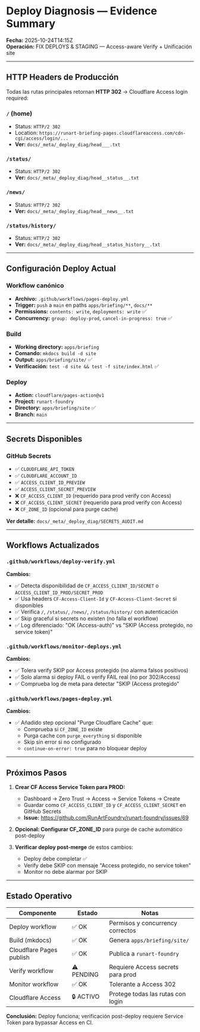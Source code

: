 # Deploy Diagnosis — Evidence Summary

**Fecha:** 2025-10-24T14:15Z  
**Operación:** FIX DEPLOYS & STAGING — Access-aware Verify + Unificación site

---

## HTTP Headers de Producción

Todas las rutas principales retornan **HTTP 302** → Cloudflare Access login required:

### `/` (home)
- Status: `HTTP/2 302`
- Location: `https://runart-briefing-pages.cloudflareaccess.com/cdn-cgi/access/login/...`
- **Ver:** `docs/_meta/_deploy_diag/head___.txt`

### `/status/`
- Status: `HTTP/2 302`
- **Ver:** `docs/_meta/_deploy_diag/head__status__.txt`

### `/news/`
- Status: `HTTP/2 302`
- **Ver:** `docs/_meta/_deploy_diag/head__news__.txt`

### `/status/history/`
- Status: `HTTP/2 302`
- **Ver:** `docs/_meta/_deploy_diag/head__status_history__.txt`

---

## Configuración Deploy Actual

### Workflow canónico
- **Archivo:** `.github/workflows/pages-deploy.yml`
- **Trigger:** `push` a `main` en paths `apps/briefing/**`, `docs/**`
- **Permissions:** `contents: write`, `deployments: write` ✅
- **Concurrency:** `group: deploy-prod`, `cancel-in-progress: true` ✅

### Build
- **Working directory:** `apps/briefing`
- **Comando:** `mkdocs build -d site`
- **Output:** `apps/briefing/site/` ✅
- **Verificación:** `test -d site && test -f site/index.html` ✅

### Deploy
- **Action:** `cloudflare/pages-action@v1`
- **Project:** `runart-foundry`
- **Directory:** `apps/briefing/site` ✅
- **Branch:** `main`

---

## Secrets Disponibles

### GitHub Secrets
- ✅ `CLOUDFLARE_API_TOKEN`
- ✅ `CLOUDFLARE_ACCOUNT_ID`
- ✅ `ACCESS_CLIENT_ID_PREVIEW`
- ✅ `ACCESS_CLIENT_SECRET_PREVIEW`
- ❌ `CF_ACCESS_CLIENT_ID` (requerido para prod verify con Access)
- ❌ `CF_ACCESS_CLIENT_SECRET` (requerido para prod verify con Access)
- ❌ `CF_ZONE_ID` (opcional para purge cache)

**Ver detalle:** `docs/_meta/_deploy_diag/SECRETS_AUDIT.md`

---

## Workflows Actualizados

### `.github/workflows/deploy-verify.yml`
**Cambios:**
- ✅ Detecta disponibilidad de `CF_ACCESS_CLIENT_ID/SECRET` o `ACCESS_CLIENT_ID_PROD/SECRET_PROD`
- ✅ Usa headers `CF-Access-Client-Id` y `CF-Access-Client-Secret` si disponibles
- ✅ Verifica `/`, `/status/`, `/news/`, `/status/history/` con autenticación
- ✅ Skip graceful si secrets no existen (no falla el workflow)
- ✅ Log diferenciado: "OK (Access-auth)" vs "SKIP (Access protegido, no service token)"

### `.github/workflows/monitor-deploys.yml`
**Cambios:**
- ✅ Tolera verify SKIP por Access protegido (no alarma falsos positivos)
- ✅ Solo alarma si deploy FAIL o verify FAIL real (no por 302/Access)
- ✅ Comprueba log de meta para detectar "SKIP (Access protegido"

### `.github/workflows/pages-deploy.yml`
**Cambios:**
- ✅ Añadido step opcional "Purge Cloudflare Cache" que:
  - Comprueba si `CF_ZONE_ID` existe
  - Purga cache con `purge_everything` si disponible
  - Skip sin error si no configurado
  - `continue-on-error: true` para no bloquear deploy

---

## Próximos Pasos

1. **Crear CF Access Service Token para PROD:**
   - Dashboard → Zero Trust → Access → Service Tokens → Create
   - Guardar como `CF_ACCESS_CLIENT_ID` y `CF_ACCESS_CLIENT_SECRET` en GitHub Secrets
   - **Issue:** https://github.com/RunArtFoundry/runart-foundry/issues/69

2. **Opcional: Configurar CF_ZONE_ID** para purge de cache automático post-deploy

3. **Verificar deploy post-merge** de estos cambios:
   - Deploy debe completar ✅
   - Verify debe SKIP con mensaje "Access protegido, no service token"
   - Monitor no debe alarmar por SKIP

---

## Estado Operativo

| Componente | Estado | Notas |
|------------|--------|-------|
| Deploy workflow | ✅ OK | Permisos y concurrency correctos |
| Build (mkdocs) | ✅ OK | Genera `apps/briefing/site/` |
| Cloudflare Pages publish | ✅ OK | Publica a `runart-foundry` |
| Verify workflow | ⚠️  PENDING | Requiere Access secrets para prod |
| Monitor workflow | ✅ OK | Tolerante a Access 302 |
| Cloudflare Access | 🔒 ACTIVO | Protege todas las rutas con login |

**Conclusión:** Deploy funciona; verificación post-deploy requiere Service Token para bypassar Access en CI.
